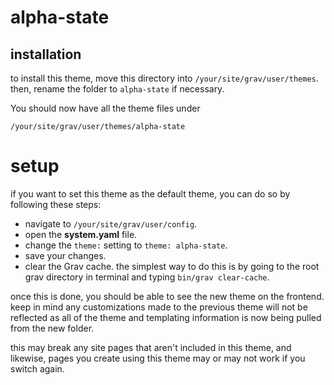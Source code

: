 # alpha-state

## installation

to install this theme, move this directory into `/your/site/grav/user/themes`. then, rename the folder to `alpha-state` if necessary.

You should now have all the theme files under

    /your/site/grav/user/themes/alpha-state

# setup

if you want to set this theme as the default theme, you can do so by following these steps:

* navigate to `/your/site/grav/user/config`.
* open the **system.yaml** file.
* change the `theme:` setting to `theme: alpha-state`.
* save your changes.
* clear the Grav cache. the simplest way to do this is by going to the root grav directory in terminal and typing `bin/grav clear-cache`.

once this is done, you should be able to see the new theme on the frontend. 
keep in mind any customizations made to the previous theme will not be reflected as all of the theme and templating information is now being pulled from the new folder.

this may break any site pages that aren't included in this theme, and likewise, pages you create using this theme may or may not work if you switch again.